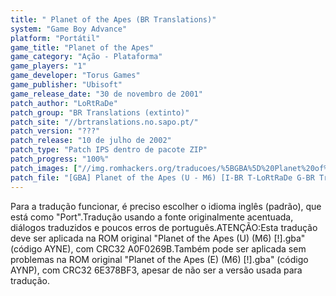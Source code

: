 ```yaml
---
title: " Planet of the Apes (BR Translations)"
system: "Game Boy Advance"
platform: "Portátil"
game_title: "Planet of the Apes"
game_category: "Ação - Plataforma"
game_players: "1"
game_developer: "Torus Games"
game_publisher: "Ubisoft"
game_release_date: "30 de novembro de 2001"
patch_author: "LoRtRaDe"
patch_group: "BR Translations (extinto)"
patch_site: "//brtranslations.no.sapo.pt/"
patch_version: "???"
patch_release: "10 de julho de 2002"
patch_type: "Patch IPS dentro de pacote ZIP"
patch_progress: "100%"
patch_images: ["//img.romhackers.org/traducoes/%5BGBA%5D%20Planet%20of%20the%20Apes%20-%20BR%20Translations%20-%201.png","//img.romhackers.org/traducoes/%5BGBA%5D%20Planet%20of%20the%20Apes%20-%20BR%20Translations%20-%202.png","//img.romhackers.org/traducoes/%5BGBA%5D%20Planet%20of%20the%20Apes%20-%20BR%20Translations%20-%203.png"]
patch_file: "[GBA] Planet of the Apes (U - M6) [I-BR T-LoRtRaDe G-BR Translations P-100% A-2002].zip"
---
```

Para a tradução funcionar, é preciso escolher o idioma inglês (padrão), que está como "Port".Tradução usando a fonte originalmente acentuada, diálogos traduzidos e poucos erros de português.ATENÇÃO:Esta tradução deve ser aplicada na ROM original "Planet of the Apes (U) (M6) [!].gba" (código AYNE), com CRC32 A0F0269B.Também pode ser aplicada sem problemas na ROM original "Planet of the Apes (E) (M6) [!].gba" (código AYNP), com CRC32 6E378BF3, apesar de não ser a versão usada para tradução.